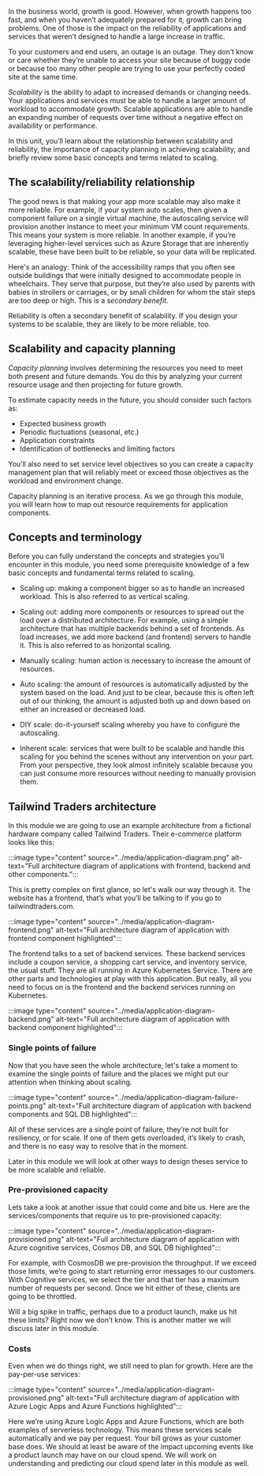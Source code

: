 In the business world, growth is good. However, when growth happens too
fast, and when you haven’t adequately prepared for it, growth can bring
problems. One of those is the impact on the reliability of applications and
services that weren’t designed to handle a large increase in traffic.

To your customers and end users, an outage is an outage. They don’t know or
care whether they’re unable to access your site because of buggy code or
because too many other people are trying to use your perfectly coded site
at the same time.

_Scalability_ is the ability to adapt to increased demands or changing
needs. Your applications and services must be able to handle a larger
amount of workload to accommodate growth. Scalable applications are able to
handle an expanding number of requests over time without a negative effect
on availability or performance.

In this unit, you’ll learn about the relationship between scalability and
reliability, the importance of capacity planning in achieving scalability,
and briefly review some basic concepts and terms related to scaling.

## The scalability/reliability relationship

The good news is that making your app more scalable may also make it more
reliable. For example, if your system auto scales, then given a component
failure on a single virtual machine, the autoscaling service will provision
another instance to meet your minimum VM count requirements. This means
your system is more reliable. In another example, if you’re leveraging
higher-level services such as Azure Storage that are inherently scalable,
these have been built to be reliable, so your data will be replicated.

Here's an analogy: Think of the accessibility ramps that you often see
outside buildings that were initially designed to accommodate people in
wheelchairs. They serve that purpose, but they’re also used by parents with
babies in strollers or carriages, or by small children for whom the stair
steps are too deep or high. This is a _secondary benefit._

Reliability is often a secondary benefit of scalability. If you design your
systems to be scalable, they are likely to be more reliable, too.

## Scalability and capacity planning

_Capacity planning_ involves determining the resources you need to meet
both present and future demands. You do this by analyzing your current
resource usage and then projecting for future growth.

To estimate capacity needs in the future, you should consider such factors
as:

-   Expected business growth
-   Periodic fluctuations (seasonal, etc.)
-   Application constraints
-   Identification of bottlenecks and limiting factors

You’ll also need to set service level objectives so you can create a
capacity management plan that will reliably meet or exceed those objectives
as the workload and environment change.

Capacity planning is an iterative process. As we go through this module,
you will learn how to map out resource requirements for application
components.

## Concepts and terminology

Before you can fully understand the concepts and strategies you’ll
encounter in this module, you need some prerequisite knowledge of a few
basic concepts and fundamental terms related to scaling.

-   Scaling up: making a component bigger so as to handle an increased
    workload. This is also referred to as vertical scaling.

-   Scaling out: adding more components or resources to spread out the load
    over a distributed architecture. For example, using a simple
    architecture that has multiple backends behind a set of frontends. As
    load increases, we add more backend (and frontend) servers to handle
    it. This is also referred to as horizontal scaling.

-   Manually scaling: human action is necessary to increase the amount of
    resources.

-   Auto scaling: the amount of resources is automatically adjusted by the
    system based on the load. And just to be clear, because this is often
    left out of our thinking, the amount is adjusted both up and down based
    on either an increased or decreased load.

-   DIY scale: do-it-yourself scaling whereby you have to configure the
    autoscaling.

-   Inherent scale: services that were built to be scalable and handle this
    scaling for you behind the scenes without any intervention on your
    part. From your perspective, they look almost infinitely scalable
    because you can just consume more resources without needing to manually
    provision them.

## Tailwind Traders architecture

In this module we are going to use an example architecture from a fictional
hardware company called Tailwind Traders. Their e-commerce platform looks
like this:

:::image type="content" source="../media/application-diagram.png" alt-text="Full architecture diagram of applications with frontend, backend and other components.":::

This is pretty complex on first glance, so let's walk our way through it.
The website has a frontend, that’s what you’ll be talking to if you go to
tailwindtraders.com.

:::image type="content" source="../media/application-diagram-frontend.png" alt-text="Full architecture diagram of application with frontend component highlighted":::

The frontend talks to a set of backend services. These backend services
include a coupon service, a shopping cart service, and inventory service,
the usual stuff. They are all running in Azure Kubernetes Service. There
are other parts and technologies at play with this application. But really,
all you need to focus on is the frontend and the backend services running
on Kubernetes.

:::image type="content" source="../media/application-diagram-backend.png" alt-text="Full architecture diagram of application with backend component highlighted":::

### Single points of failure

Now that you have seen the whole architecture, let's take a moment to
examine the single points of failure and the places we might put our
attention when thinking about scaling.

:::image type="content" source="../media/application-diagram-failure-points.png" alt-text="Full architecture diagram of application with backend components and SQL DB highlighted":::

All of these services are a single point of failure, they’re not built for
resiliency, or for scale. If one of them gets overloaded, it’s likely to
crash, and there is no easy way to resolve that in the moment.

Later in this module we will look at other ways to design theses service to
be more scalable and reliable.

### Pre-provisioned capacity

Lets take a look at another issue that could come and bite us. Here are the
services/components that require us to pre-provisioned capacity:

:::image type="content" source="../media/application-diagram-provisioned.png" alt-text="Full architecture diagram of application with Azure cognitive services, Cosmos DB, and SQL DB highlighted":::

For example, with CosmosDB we pre-provision the throughput. If we exceed
those limits, we’re going to start returning error messages to our
customers. With Cognitive services, we select the tier and that tier has a
maximum number of requests per second. Once we hit either of these, clients
are going to be throttled.

Will a big spike in traffic, perhaps due to a product launch, make us hit
these limits? Right now we don’t know. This is another matter we will
discuss later in this module.

### Costs

Even when we do things right, we still need to plan for growth. Here are
the pay-per-use services:

:::image type="content" source="../media/application-diagram-provisioned.png" alt-text="Full architecture diagram of application with Azure Logic Apps and Azure Functions highlighted":::

Here we’re using Azure Logic Apps and Azure Functions, which are both
examples of serverless technology. This means these services scale
automatically and we pay per request. Your bill grows as your customer base
does. We should at least be aware of the impact upcoming events like a
product launch may have on our cloud spend. We will work on understanding
and predicting our cloud spend later in this module as well.
